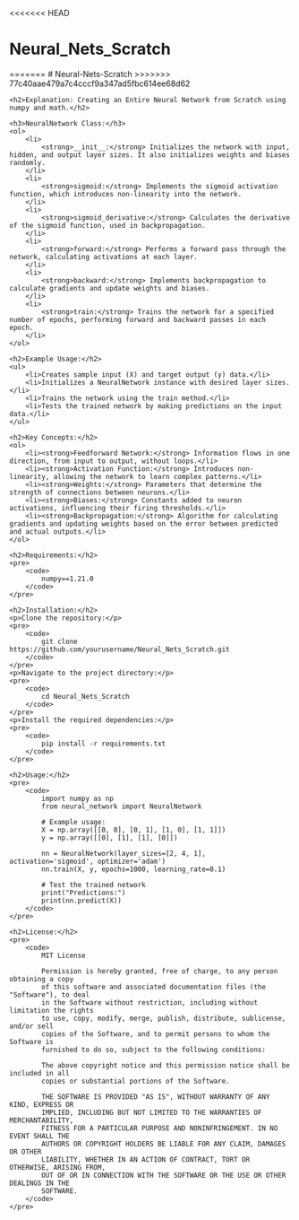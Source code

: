 <<<<<<< HEAD
<body>
    <h1>Neural_Nets_Scratch</h1>
=======
# Neural-Nets-Scratch
>>>>>>> 77c40aae479a7c4cccf9a347ad5fbc614ee68d62

    <h2>Explanation: Creating an Entire Neural Network from Scratch using numpy and math.</h2>

    <h3>NeuralNetwork Class:</h3>
    <ol>
        <li>
            <strong>__init__:</strong> Initializes the network with input, hidden, and output layer sizes. It also initializes weights and biases randomly.
        </li>
        <li>
            <strong>sigmoid:</strong> Implements the sigmoid activation function, which introduces non-linearity into the network.
        </li>
        <li>
            <strong>sigmoid_derivative:</strong> Calculates the derivative of the sigmoid function, used in backpropagation.
        </li>
        <li>
            <strong>forward:</strong> Performs a forward pass through the network, calculating activations at each layer.
        </li>
        <li>
            <strong>backward:</strong> Implements backpropagation to calculate gradients and update weights and biases.
        </li>
        <li>
            <strong>train:</strong> Trains the network for a specified number of epochs, performing forward and backward passes in each epoch.
        </li>
    </ol>

    <h2>Example Usage:</h2>
    <ul>
        <li>Creates sample input (X) and target output (y) data.</li>
        <li>Initializes a NeuralNetwork instance with desired layer sizes.</li>
        <li>Trains the network using the train method.</li>
        <li>Tests the trained network by making predictions on the input data.</li>
    </ul>

    <h2>Key Concepts:</h2>
    <ol>
        <li><strong>Feedforward Network:</strong> Information flows in one direction, from input to output, without loops.</li>
        <li><strong>Activation Function:</strong> Introduces non-linearity, allowing the network to learn complex patterns.</li>
        <li><strong>Weights:</strong> Parameters that determine the strength of connections between neurons.</li>
        <li><strong>Biases:</strong> Constants added to neuron activations, influencing their firing thresholds.</li>
        <li><strong>Backpropagation:</strong> Algorithm for calculating gradients and updating weights based on the error between predicted and actual outputs.</li>
    </ol>

    <h2>Requirements:</h2>
    <pre>
        <code>
            numpy==1.21.0
        </code>
    </pre>

    <h2>Installation:</h2>
    <p>Clone the repository:</p>
    <pre>
        <code>
            git clone https://github.com/yourusername/Neural_Nets_Scratch.git
        </code>
    </pre>
    <p>Navigate to the project directory:</p>
    <pre>
        <code>
            cd Neural_Nets_Scratch
        </code>
    </pre>
    <p>Install the required dependencies:</p>
    <pre>
        <code>
            pip install -r requirements.txt
        </code>
    </pre>

    <h2>Usage:</h2>
    <pre>
        <code>
            import numpy as np
            from neural_network import NeuralNetwork

            # Example usage:
            X = np.array([[0, 0], [0, 1], [1, 0], [1, 1]])
            y = np.array([[0], [1], [1], [0]])

            nn = NeuralNetwork(layer_sizes=[2, 4, 1], activation='sigmoid', optimizer='adam')
            nn.train(X, y, epochs=1000, learning_rate=0.1)

            # Test the trained network
            print("Predictions:")
            print(nn.predict(X))
        </code>
    </pre>

    <h2>License:</h2>
    <pre>
        <code>
            MIT License

            Permission is hereby granted, free of charge, to any person obtaining a copy
            of this software and associated documentation files (the "Software"), to deal
            in the Software without restriction, including without limitation the rights
            to use, copy, modify, merge, publish, distribute, sublicense, and/or sell
            copies of the Software, and to permit persons to whom the Software is
            furnished to do so, subject to the following conditions:

            The above copyright notice and this permission notice shall be included in all
            copies or substantial portions of the Software.

            THE SOFTWARE IS PROVIDED "AS IS", WITHOUT WARRANTY OF ANY KIND, EXPRESS OR
            IMPLIED, INCLUDING BUT NOT LIMITED TO THE WARRANTIES OF MERCHANTABILITY,
            FITNESS FOR A PARTICULAR PURPOSE AND NONINFRINGEMENT. IN NO EVENT SHALL THE
            AUTHORS OR COPYRIGHT HOLDERS BE LIABLE FOR ANY CLAIM, DAMAGES OR OTHER
            LIABILITY, WHETHER IN AN ACTION OF CONTRACT, TORT OR OTHERWISE, ARISING FROM,
            OUT OF OR IN CONNECTION WITH THE SOFTWARE OR THE USE OR OTHER DEALINGS IN THE
            SOFTWARE.
        </code>
    </pre>
</body>
